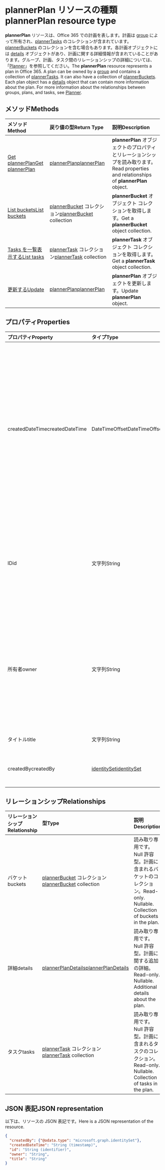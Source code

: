 # <a name="plannerplan-resource-type"></a><span data-ttu-id="a1ee4-101">plannerPlan リソースの種類</span><span class="sxs-lookup"><span data-stu-id="a1ee4-101">plannerPlan resource type</span></span>

<span data-ttu-id="a1ee4-p101">**plannerPlan** リソースは、Office 365 での計画を表します。計画は [group](group.md) によって所有され、[plannerTasks](plannerTask.md) のコレクションが含まれています。[plannerBuckets](plannerBucket.md) のコレクションを含む場合もあります。各計画オブジェクトには [details](plannerPlanDetails.md) オブジェクトがあり、計画に関する詳細情報が含まれていることがあります。グループ、計画、タスク間のリレーションシップの詳細については、「[Planner](planner_overview.md)」を参照してください。</span><span class="sxs-lookup"><span data-stu-id="a1ee4-p101">The **plannerPlan** resource represents a plan in Office 365. A plan can be owned by a [group](group.md) and contains a collection of [plannerTasks](plannerTask.md). It can also have a collection of [plannerBuckets](plannerBucket.md). Each plan object has a [details](plannerPlanDetails.md) object that can contain more information about the plan. For more information about the relationships between groups, plans, and tasks, see [Planner](planner_overview.md).</span></span>

## <a name="methods"></a><span data-ttu-id="a1ee4-107">メソッド</span><span class="sxs-lookup"><span data-stu-id="a1ee4-107">Methods</span></span>

| <span data-ttu-id="a1ee4-108">メソッド</span><span class="sxs-lookup"><span data-stu-id="a1ee4-108">Method</span></span>           | <span data-ttu-id="a1ee4-109">戻り値の型</span><span class="sxs-lookup"><span data-stu-id="a1ee4-109">Return Type</span></span>    |<span data-ttu-id="a1ee4-110">説明</span><span class="sxs-lookup"><span data-stu-id="a1ee4-110">Description</span></span>|
|:---------------|:--------|:----------|
|[<span data-ttu-id="a1ee4-111">Get plannerPlan</span><span class="sxs-lookup"><span data-stu-id="a1ee4-111">Get plannerPlan</span></span>](../api/plannerplan_get.md) | [<span data-ttu-id="a1ee4-112">plannerPlan</span><span class="sxs-lookup"><span data-stu-id="a1ee4-112">plannerPlan</span></span>](plannerplan.md) |<span data-ttu-id="a1ee4-113">**plannerPlan** オブジェクトのプロパティとリレーションシップを読み取ります。</span><span class="sxs-lookup"><span data-stu-id="a1ee4-113">Read properties and relationships of **plannerPlan** object.</span></span>|
|[<span data-ttu-id="a1ee4-114">List buckets</span><span class="sxs-lookup"><span data-stu-id="a1ee4-114">List buckets</span></span>](../api/plannerplan_list_buckets.md) |<span data-ttu-id="a1ee4-115">[plannerBucket](plannerbucket.md) コレクション</span><span class="sxs-lookup"><span data-stu-id="a1ee4-115">[plannerBucket](plannerbucket.md) collection</span></span>| <span data-ttu-id="a1ee4-116">**plannerBucket** オブジェクト コレクションを取得します。</span><span class="sxs-lookup"><span data-stu-id="a1ee4-116">Get a **plannerBucket** object collection.</span></span>|
|[<span data-ttu-id="a1ee4-117">Tasks を一覧表示する</span><span class="sxs-lookup"><span data-stu-id="a1ee4-117">List tasks</span></span>](../api/plannerplan_list_tasks.md) |<span data-ttu-id="a1ee4-118">[plannerTask](plannertask.md) コレクション</span><span class="sxs-lookup"><span data-stu-id="a1ee4-118">[plannerTask](plannertask.md) collection</span></span>| <span data-ttu-id="a1ee4-119">**plannerTask** オブジェクト コレクションを取得します。</span><span class="sxs-lookup"><span data-stu-id="a1ee4-119">Get a **plannerTask** object collection.</span></span>|
|[<span data-ttu-id="a1ee4-120">更新する</span><span class="sxs-lookup"><span data-stu-id="a1ee4-120">Update</span></span>](../api/plannerplan_update.md) | [<span data-ttu-id="a1ee4-121">plannerPlan</span><span class="sxs-lookup"><span data-stu-id="a1ee4-121">plannerPlan</span></span>](plannerplan.md) |<span data-ttu-id="a1ee4-122">**plannerPlan** オブジェクトを更新します。</span><span class="sxs-lookup"><span data-stu-id="a1ee4-122">Update **plannerPlan** object.</span></span> |

## <a name="properties"></a><span data-ttu-id="a1ee4-123">プロパティ</span><span class="sxs-lookup"><span data-stu-id="a1ee4-123">Properties</span></span>
| <span data-ttu-id="a1ee4-124">プロパティ</span><span class="sxs-lookup"><span data-stu-id="a1ee4-124">Property</span></span>     | <span data-ttu-id="a1ee4-125">タイプ</span><span class="sxs-lookup"><span data-stu-id="a1ee4-125">Type</span></span>   |<span data-ttu-id="a1ee4-126">説明</span><span class="sxs-lookup"><span data-stu-id="a1ee4-126">Description</span></span>|
|:---------------|:--------|:----------|
|<span data-ttu-id="a1ee4-127">createdDateTime</span><span class="sxs-lookup"><span data-stu-id="a1ee4-127">createdDateTime</span></span>|<span data-ttu-id="a1ee4-128">DateTimeOffset</span><span class="sxs-lookup"><span data-stu-id="a1ee4-128">DateTimeOffset</span></span>|<span data-ttu-id="a1ee4-p102">読み取り専用。計画の作成日時。Timestamp 型は、ISO 8601 形式を使用して日付と時刻の情報を表し、必ず UTC 時間です。たとえば、2014 年 1 月 1 日午前 0 時 (UTC) は、次のようになります。 `'2014-01-01T00:00:00Z'`</span><span class="sxs-lookup"><span data-stu-id="a1ee4-p102">Read-only. Date and time at which the plan is created. The Timestamp type represents date and time information using ISO 8601 format and is always in UTC time. For example, midnight UTC on Jan 1, 2014 would look like this: `'2014-01-01T00:00:00Z'`</span></span>|
|<span data-ttu-id="a1ee4-133">ID</span><span class="sxs-lookup"><span data-stu-id="a1ee4-133">id</span></span>|<span data-ttu-id="a1ee4-134">文字列</span><span class="sxs-lookup"><span data-stu-id="a1ee4-134">String</span></span>| <span data-ttu-id="a1ee4-135">読み取り専用。</span><span class="sxs-lookup"><span data-stu-id="a1ee4-135">Read-only.</span></span> <span data-ttu-id="a1ee4-136">計画の ID です。</span><span class="sxs-lookup"><span data-stu-id="a1ee4-136">Title of the plan.</span></span> <span data-ttu-id="a1ee4-137">28 文字で大文字小文字を区別します。</span><span class="sxs-lookup"><span data-stu-id="a1ee4-137">It is 28 characters long and case-sensitive.</span></span> <span data-ttu-id="a1ee4-138">サービスの[フォーマットの検証](planner_identifiers_disclaimer.md) が行われます。</span><span class="sxs-lookup"><span data-stu-id="a1ee4-138">[Format validation](planner_identifiers_disclaimer.md) is done on the service.</span></span>|
|<span data-ttu-id="a1ee4-139">所有者</span><span class="sxs-lookup"><span data-stu-id="a1ee4-139">owner</span></span>|<span data-ttu-id="a1ee4-140">文字列</span><span class="sxs-lookup"><span data-stu-id="a1ee4-140">String</span></span>|<span data-ttu-id="a1ee4-p104">計画を所有している [Group](group.md) の ID。このフィールドを設定するためには、有効なグループが存在していなければなりません。一度設定したら、所有者のみが更新できます。</span><span class="sxs-lookup"><span data-stu-id="a1ee4-p104">ID of the [Group](group.md) that owns the plan. A valid group must exist before this field can be set. Once set, this can only be updated by the owner.</span></span>|
|<span data-ttu-id="a1ee4-144">タイトル</span><span class="sxs-lookup"><span data-stu-id="a1ee4-144">title</span></span>|<span data-ttu-id="a1ee4-145">文字列</span><span class="sxs-lookup"><span data-stu-id="a1ee4-145">String</span></span>|<span data-ttu-id="a1ee4-p105">必須。計画のタイトル。</span><span class="sxs-lookup"><span data-stu-id="a1ee4-p105">Required. Title of the plan.</span></span>|
|<span data-ttu-id="a1ee4-148">createdBy</span><span class="sxs-lookup"><span data-stu-id="a1ee4-148">createdBy</span></span>|[<span data-ttu-id="a1ee4-149">identitySet</span><span class="sxs-lookup"><span data-stu-id="a1ee4-149">identitySet</span></span>](identityset.md)|<span data-ttu-id="a1ee4-p106">読み取り専用です。計画を作成したユーザー。</span><span class="sxs-lookup"><span data-stu-id="a1ee4-p106">Read-only. The user who created the plan.</span></span>|

## <a name="relationships"></a><span data-ttu-id="a1ee4-152">リレーションシップ</span><span class="sxs-lookup"><span data-stu-id="a1ee4-152">Relationships</span></span>
| <span data-ttu-id="a1ee4-153">リレーションシップ</span><span class="sxs-lookup"><span data-stu-id="a1ee4-153">Relationship</span></span> | <span data-ttu-id="a1ee4-154">型</span><span class="sxs-lookup"><span data-stu-id="a1ee4-154">Type</span></span>   |<span data-ttu-id="a1ee4-155">説明</span><span class="sxs-lookup"><span data-stu-id="a1ee4-155">Description</span></span>|
|:---------------|:--------|:----------|
|<span data-ttu-id="a1ee4-156">バケット</span><span class="sxs-lookup"><span data-stu-id="a1ee4-156">buckets</span></span>|<span data-ttu-id="a1ee4-157">[plannerBucket](plannerbucket.md) コレクション</span><span class="sxs-lookup"><span data-stu-id="a1ee4-157">[plannerBucket](plannerbucket.md) collection</span></span>| <span data-ttu-id="a1ee4-p107">読み取り専用です。Null 許容型。計画に含まれるバケットのコレクション。</span><span class="sxs-lookup"><span data-stu-id="a1ee4-p107">Read-only. Nullable. Collection of buckets in the plan.</span></span>|
|<span data-ttu-id="a1ee4-161">詳細</span><span class="sxs-lookup"><span data-stu-id="a1ee4-161">details</span></span>|[<span data-ttu-id="a1ee4-162">plannerPlanDetails</span><span class="sxs-lookup"><span data-stu-id="a1ee4-162">plannerPlanDetails</span></span>](plannerplandetails.md)| <span data-ttu-id="a1ee4-p108">読み取り専用です。Null 許容型。計画に関する追加の詳細。</span><span class="sxs-lookup"><span data-stu-id="a1ee4-p108">Read-only. Nullable. Additional details about the plan.</span></span>|
|<span data-ttu-id="a1ee4-166">タスク</span><span class="sxs-lookup"><span data-stu-id="a1ee4-166">tasks</span></span>|<span data-ttu-id="a1ee4-167">[plannerTask](plannertask.md) コレクション</span><span class="sxs-lookup"><span data-stu-id="a1ee4-167">[plannerTask](plannertask.md) collection</span></span>| <span data-ttu-id="a1ee4-p109">読み取り専用です。Null 許容型。計画に含まれるタスクのコレクション。</span><span class="sxs-lookup"><span data-stu-id="a1ee4-p109">Read-only. Nullable. Collection of tasks in the plan.</span></span>|

## <a name="json-representation"></a><span data-ttu-id="a1ee4-171">JSON 表記</span><span class="sxs-lookup"><span data-stu-id="a1ee4-171">JSON representation</span></span>

<span data-ttu-id="a1ee4-172">以下は、リソースの JSON 表記です。</span><span class="sxs-lookup"><span data-stu-id="a1ee4-172">Here is a JSON representation of the resource.</span></span>

<!-- {
  "blockType": "resource",
  "baseType": "microsoft.graph.entity",
  "optionalProperties": [

  ],
  "@odata.type": "microsoft.graph.plannerPlan"
}-->

```json
{
  "createdBy": {"@odata.type": "microsoft.graph.identitySet"},
  "createdDateTime": "String (timestamp)",
  "id": "String (identifier)",
  "owner": "String",
  "title": "String"
}

```

<!-- uuid: 8fcb5dbc-d5aa-4681-8e31-b001d5168d79
2015-10-25 14:57:30 UTC -->
<!-- {
  "type": "#page.annotation",
  "description": "plannerPlan resource",
  "keywords": "",
  "section": "documentation",
  "tocPath": ""
}-->